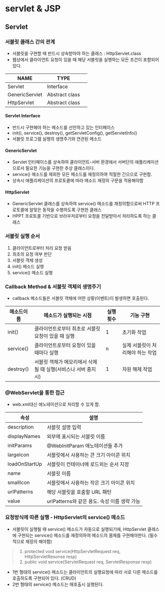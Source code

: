 # servlet & JSP

## Servlet

### 서블릿 클래스 간의 관계
- 서블릿을 구현할 때 반드시 상속받아야 하는 클래스 : HttpServlet.class
- 웹상에서 클라이언트 요청이 있을 때 해당 서블릿을 실행하는 모든 조건이 포함되어 있다. 

| NAME           | TYPE           | |
|----------------|----------------|-|
| Servlet        | Interface      | |
| GenericServlet | Abstract class | |
| HttpServlet    | Abstract class | |

#### Servlet Interface
- 반드시 구현해야 하는 메소드를 선언하고 있는 인터페이스
- init(), service(), destroy(), getServletConfig(), getServletInfo()
- 서블릿 프로그램 실행의 생명주기와 연관된 메소드

#### GenericServlet
- Servlet 인터페이스를 상속하여 클라이언트-서버 환경에서 서버단의 애플리케이션으로서 필요한 기능을 구현한 추상 클래스이다. 
- service() 메소드를 제외한 모든 메소드를 재정의하여 적절한 긴으으로 구현함.
- 상속시 애플리케이션의 프로토콜에 따라 메소드 재정의 구문을 적용해야함

#### HttpServlet 
- GenericServlet 클래스를 상속하여 service() 메소드를 재정의함으로써 HTTP 프로토콜에 알맞은 동작을 수행하도록 구현한 클래스
- HPPT 프로토콜 기반으로 브라우저로부터 요청을 전달받아서 처리하도록 하는 클래스

### 서블릿 실행 순서
1. 클라이언트로부터 처리 요청 받음 
2. 최초의 요청 여부 판단
3. 서블릿 객체 생성
4. init() 메소드 실행
5. service() 메소드 실행

### Callback Method & 서블릿 객체의 생명주기
- callback 메소드들은 서블릿 객체에 어떤 상황(이벤트)이 발생하면 호출된다.

| 메소드이름 | 메소드가 실행되는 시점                                      | 실행 횟수 | 기능 구현                      |
|-----------|-----------------------------------------------------------|-----------|-------------------------------|
| init()    | 클라이언트로부터 최초로 서블릿 요청이 있을 때 실행            | 1         | 초기화 작업                    |
| service() | 클라이언트로부터 요청이 있을 때마다 실행                     | n         | 실제 서블릿이 처리해야 하는 작업 |
| destroy() | 서블릿 객체가 메모리에서 삭제될 때 실행(서비스나 서버 중지 시) | 1         | 자원 해제 작업                 |

### @WebServlet을 통한 접근
- web.xml대신 애노테이션으로 처리할 수 있게 함.


| 속성          | 설명                                       |
|---------------|-------------------------------------------|
| description   | 서블릿 설명 입력                            |
| displayNames  | 외부에 표시되는 서블릿 이름                  |
| initParams    | @WebInitParam 애노테이션들 추가             |
| largeIcon     | 서블릿에서 사용하는 큰 크기 아이콘 위치       |
| loadOnStartUp | 서블릿이 컨테이너에 로드외는 순서 지정        |
| name          | 서블릿 이름                                 |
| smallIcon     | 서블릿에서 사용하는 작은 크기 아이콘 위치     |
| urlPatterns   | 해당 서블릿을 호출할 URL 패턴                | 
| value         | urlPatterns와 같은 용도. 속성 이름 생략 가능 |

### 요청방식에 따른 실행 - HttpServlet의 service() 메소드 
- 서블릿이 실행될 때 service() 메소드가 자동으로 실행되기에, HttpServlet 클래스에 구현되는 service() 메소드를 재정의하여 메소드의 몸체를 구현해야한다. (필수적으로 재정의 해야함)

> 1. protected void service(HttpServletRequest req, HttpServletResonse resp)
> 2. public void service(ServletRequest req, ServletResponse resp)

- 1번 형태의 service() 메소드는 클라이언트의 실행요청에 따라 서로 다른 메소드를 호출하도록 구현되어 있다. (CRUD)
- 2번 형태의 service() 메소드는 매호출시 실행된다.